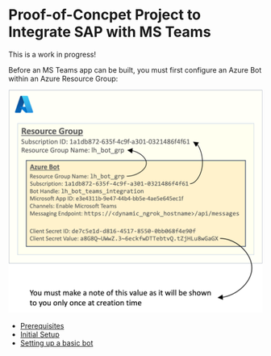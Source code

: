# Proof-of-Concpet Project to Integrate SAP with MS Teams

This is a work in progress!

Before an MS Teams app can be built, you must first configure an Azure Bot within an Azure Resource Group:

![Azure Bot Configuration](./img/azure_bot_config.png)

* [Prerequisites](./docs/prerequisites.md)
* [Initial Setup](./docs/initial_setup.md)
* [Setting up a basic bot](./docs/basic_bot_setup.md)
